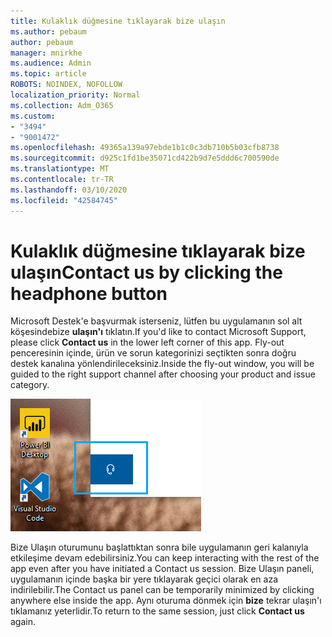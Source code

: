 ```yaml
---
title: Kulaklık düğmesine tıklayarak bize ulaşın
ms.author: pebaum
author: pebaum
manager: mnirkhe
ms.audience: Admin
ms.topic: article
ROBOTS: NOINDEX, NOFOLLOW
localization_priority: Normal
ms.collection: Adm_O365
ms.custom:
- "3494"
- "9001472"
ms.openlocfilehash: 49365a139a97ebde1b1c0c3db710b5b03cfb8738
ms.sourcegitcommit: d925c1fd1be35071cd422b9d7e5ddd6c700590de
ms.translationtype: MT
ms.contentlocale: tr-TR
ms.lasthandoff: 03/10/2020
ms.locfileid: "42584745"
---
```

# <a name="contact-us-by-clicking-the-headphone-button"></a><span data-ttu-id="e8ea6-102">Kulaklık düğmesine tıklayarak bize ulaşın</span><span class="sxs-lookup"><span data-stu-id="e8ea6-102">Contact us by clicking the headphone button</span></span>

<span data-ttu-id="e8ea6-103">Microsoft Destek'e başvurmak isterseniz, lütfen bu uygulamanın sol alt köşesindebize **ulaşın'ı** tıklatın.</span><span class="sxs-lookup"><span data-stu-id="e8ea6-103">If you'd like to contact Microsoft Support, please click **Contact us** in the lower left corner of this app.</span></span> <span data-ttu-id="e8ea6-104">Fly-out penceresinin içinde, ürün ve sorun kategorinizi seçtikten sonra doğru destek kanalına yönlendirileceksiniz.</span><span class="sxs-lookup"><span data-stu-id="e8ea6-104">Inside the fly-out window, you will be guided to the right support channel after choosing your product and issue category.</span></span>

![Kulaklık simgesine tıklayarak bize ulaşın.](media/contact-us-headphone-icon.png)

<span data-ttu-id="e8ea6-106">Bize Ulaşın oturumunu başlattıktan sonra bile uygulamanın geri kalanıyla etkileşime devam edebilirsiniz.</span><span class="sxs-lookup"><span data-stu-id="e8ea6-106">You can keep interacting with the rest of the app even after you have initiated a Contact us session.</span></span> <span data-ttu-id="e8ea6-107">Bize Ulaşın paneli, uygulamanın içinde başka bir yere tıklayarak geçici olarak en aza indirilebilir.</span><span class="sxs-lookup"><span data-stu-id="e8ea6-107">The Contact us panel can be temporarily minimized by clicking anywhere else inside the app.</span></span> <span data-ttu-id="e8ea6-108">Aynı oturuma dönmek için **bize** tekrar ulaşın'ı tıklamanız yeterlidir.</span><span class="sxs-lookup"><span data-stu-id="e8ea6-108">To return to the same session, just click **Contact us** again.</span></span>
